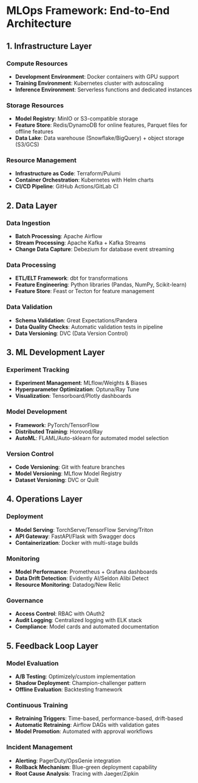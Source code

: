 # MLOps Framework: End-to-End Architecture

## 1. Infrastructure Layer

### Compute Resources
- **Development Environment**: Docker containers with GPU support
- **Training Environment**: Kubernetes cluster with autoscaling
- **Inference Environment**: Serverless functions and dedicated instances

### Storage Resources
- **Model Registry**: MinIO or S3-compatible storage
- **Feature Store**: Redis/DynamoDB for online features, Parquet files for offline features
- **Data Lake**: Data warehouse (Snowflake/BigQuery) + object storage (S3/GCS)

### Resource Management
- **Infrastructure as Code**: Terraform/Pulumi
- **Container Orchestration**: Kubernetes with Helm charts
- **CI/CD Pipeline**: GitHub Actions/GitLab CI

## 2. Data Layer

### Data Ingestion
- **Batch Processing**: Apache Airflow
- **Stream Processing**: Apache Kafka + Kafka Streams
- **Change Data Capture**: Debezium for database event streaming

### Data Processing
- **ETL/ELT Framework**: dbt for transformations
- **Feature Engineering**: Python libraries (Pandas, NumPy, Scikit-learn)
- **Feature Store**: Feast or Tecton for feature management

### Data Validation
- **Schema Validation**: Great Expectations/Pandera
- **Data Quality Checks**: Automatic validation tests in pipeline
- **Data Versioning**: DVC (Data Version Control)

## 3. ML Development Layer

### Experiment Tracking
- **Experiment Management**: MLflow/Weights & Biases
- **Hyperparameter Optimization**: Optuna/Ray Tune
- **Visualization**: Tensorboard/Plotly dashboards

### Model Development
- **Framework**: PyTorch/TensorFlow
- **Distributed Training**: Horovod/Ray
- **AutoML**: FLAML/Auto-sklearn for automated model selection

### Version Control
- **Code Versioning**: Git with feature branches
- **Model Versioning**: MLflow Model Registry
- **Dataset Versioning**: DVC or Quilt

## 4. Operations Layer

### Deployment
- **Model Serving**: TorchServe/TensorFlow Serving/Triton
- **API Gateway**: FastAPI/Flask with Swagger docs
- **Containerization**: Docker with multi-stage builds

### Monitoring
- **Model Performance**: Prometheus + Grafana dashboards
- **Data Drift Detection**: Evidently AI/Seldon Alibi Detect
- **Resource Monitoring**: Datadog/New Relic

### Governance
- **Access Control**: RBAC with OAuth2
- **Audit Logging**: Centralized logging with ELK stack
- **Compliance**: Model cards and automated documentation

## 5. Feedback Loop Layer

### Model Evaluation
- **A/B Testing**: Optimizely/custom implementation
- **Shadow Deployment**: Champion-challenger pattern
- **Offline Evaluation**: Backtesting framework

### Continuous Training
- **Retraining Triggers**: Time-based, performance-based, drift-based
- **Automatic Retraining**: Airflow DAGs with validation gates
- **Model Promotion**: Automated with approval workflows

### Incident Management
- **Alerting**: PagerDuty/OpsGenie integration
- **Rollback Mechanism**: Blue-green deployment capability
- **Root Cause Analysis**: Tracing with Jaeger/Zipkin
